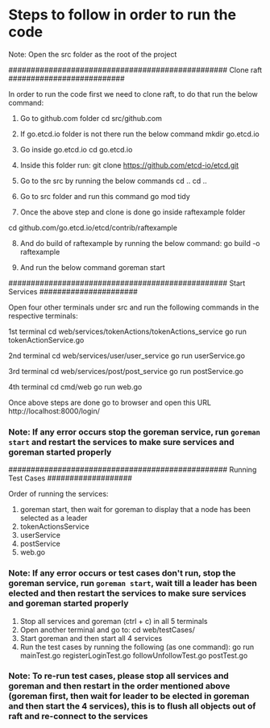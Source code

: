 # Steps to follow in order to run the code

Note: Open the src folder as the root of the project

################################################# Clone raft ##########################


In order to run the code first we need to clone raft, to do that run the below command:

1. Go to github.com folder
cd src/github.com

2. If go.etcd.io folder is not there run the below command
mkdir go.etcd.io

3. Go inside go.etcd.io
cd go.etcd.io

4. Inside this folder run:
git clone https://github.com/etcd-io/etcd.git

5. Go to the src by running the below commands
cd ..
cd ..

6. Go to src folder and run this command
go mod tidy

7. Once the above step and clone is done go inside raftexample folder

cd github.com/go.etcd.io/etcd/contrib/raftexample

8. And do build of raftexample by running the below command:
go build -o raftexample

9. And run the below command
goreman start

################################################# Start Services ######################


Open four other terminals under src and run the following commands in the respective terminals: 

1st terminal
cd web/services/tokenActions/tokenActions_service
go run tokenActionService.go

2nd terminal
cd web/services/user/user_service
go run userService.go

3rd terminal
cd web/services/post/post_service
go run postService.go

4th terminal
cd cmd/web
go run web.go

Once above steps are done go to browser and open this URL
http://localhost:8000/login/

### Note: If any error occurs stop the goreman service, run `goreman start` and restart the services to make sure services and goreman started properly ###

################################################# Running Test Cases ###################

Order of running the services:
1. goreman start, then wait for goreman to display that a node has been selected as a leader
2. tokenActionsService
3. userService
4. postService
5. web.go

### Note: If any error occurs or test cases don't run, stop the goreman service, run `goreman start`, wait till a leader has been elected and then restart the services to make sure services and goreman started properly ###

1. Stop all services and goreman (ctrl + c) in all 5 terminals
2. Open another terminal and go to: cd web/testCases/
3. Start goreman and then start all 4 services
4. Run the test cases by running the following (as one command): go run mainTest.go registerLoginTest.go followUnfollowTest.go postTest.go

### Note: To re-run test cases, please stop all services and goreman and then restart in the order mentioned above (goreman first, then wait for leader to be elected in goreman and then start the 4 services), this is to flush all objects out of raft and re-connect to the services ###
